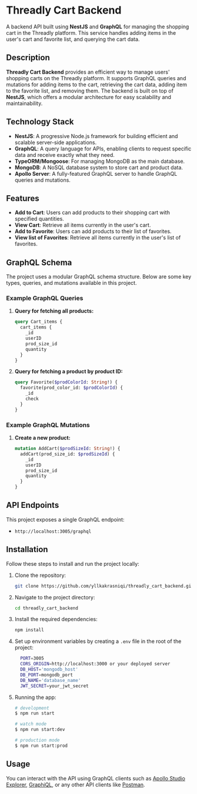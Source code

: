 # Threadly Cart Backend

A backend API built using **NestJS** and **GraphQL** for managing the shopping cart in the Threadly platform. This service handles adding items in the user's cart and favorite list, and querying the cart data.

## Description

**Threadly Cart Backend** provides an efficient way to manage users' shopping carts on the Threadly platform. It supports GraphQL queries and mutations for adding items to the cart, retrieving the cart data, adding item to the favorite list, and removing them. The backend is built on top of **NestJS**, which offers a modular architecture for easy scalability and maintainability.

## Technology Stack

- **NestJS**: A progressive Node.js framework for building efficient and scalable server-side applications.
- **GraphQL**: A query language for APIs, enabling clients to request specific data and receive exactly what they need.
- **TypeORM/Mongoose**: For managing MongoDB as the main database.
- **MongoDB**: A NoSQL database system to store cart and product data.
- **Apollo Server**: A fully-featured GraphQL server to handle GraphQL queries and mutations.

## Features

- **Add to Cart**: Users can add products to their shopping cart with specified quantities.
- **View Cart**: Retrieve all items currently in the user's cart.
- **Add to Favorite**: Users can add products to their list of favorites.
- **View list of Favorites**: Retrieve all items currently in the user's list of favorites.

## GraphQL Schema

The project uses a modular GraphQL schema structure. Below are some key types, queries, and mutations available in this project.

### Example GraphQL Queries

1. **Query for fetching all products:**

    ```graphql
    query Cart_items {
      cart_items {
        _id
        userID
        prod_size_id
        quantity
      }
    }
    ```

2. **Query for fetching a product by product ID:**

    ```graphql
    query Favorite($prodColorId: String!) {
      favorite(prod_color_id: $prodColorId) {
        _id
        check
      }
    }
    ```

### Example GraphQL Mutations

1. **Create a new product:**

    ```graphql
    mutation AddCart($prodSizeId: String!) {
      addCart(prod_size_id: $prodSizeId) {
        _id
        userID
        prod_size_id
        quantity
      }
    }
    ```

## API Endpoints

This project exposes a single GraphQL endpoint:

- `http://localhost:3005/graphql`

## Installation

Follow these steps to install and run the project locally:

1. Clone the repository:
    ```bash
    git clone https://github.com/yllkakrasniqi/threadly_cart_backend.git
    ```

2. Navigate to the project directory:
    ```bash
    cd threadly_cart_backend
    ```

3. Install the required dependencies:
    ```bash
    npm install
    ```

4. Set up environment variables by creating a `.env` file in the root of the project:
    ```bash
      PORT=3005
      CORS_ORIGIN=http://localhost:3000 or your deployed server
      DB_HOST='mongodb_host'
      DB_PORT=mongodb_port
      DB_NAME='database_name'
      JWT_SECRET=your_jwt_secret
    ```

5. Running the app:
    ```bash
    # development
    $ npm run start

    # watch mode
    $ npm run start:dev

    # production mode
    $ npm run start:prod
    ```

## Usage

You can interact with the API using GraphQL clients such as [Apollo Studio Explorer](https://studio.apollographql.com/), [GraphiQL](https://github.com/graphql/graphiql), or any other API clients like [Postman](https://www.postman.com/).